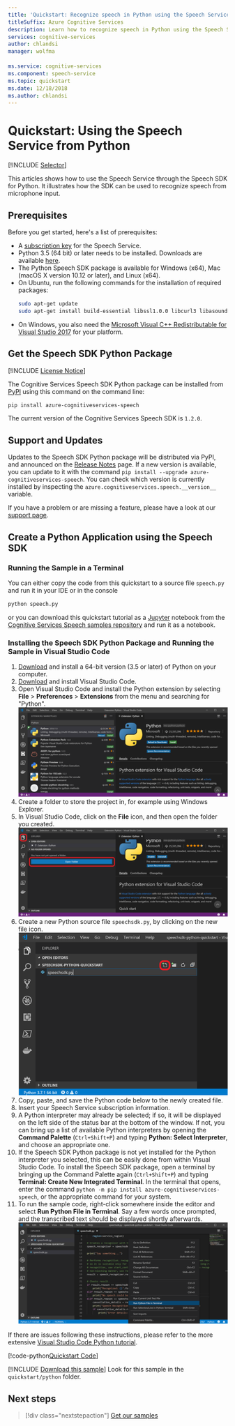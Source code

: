 ```yaml
---
title: 'Quickstart: Recognize speech in Python using the Speech Service SDK'
titleSuffix: Azure Cognitive Services
description: Learn how to recognize speech in Python using the Speech Service SDK
services: cognitive-services
author: chlandsi
manager: wolfma

ms.service: cognitive-services
ms.component: speech-service
ms.topic: quickstart
ms.date: 12/18/2018
ms.author: chlandsi
---
```


# Quickstart: Using the Speech Service from Python

[!INCLUDE [Selector](../../../includes/cognitive-services-speech-service-quickstart-selector.md)]

This articles shows how to use the Speech Service through the Speech SDK for Python. It illustrates how the SDK can be used to recognize speech from microphone input.

## Prerequisites

Before you get started, here's a list of prerequisites:

* A [subscription key](get-started.md) for the Speech Service.
* Python 3.5 (64 bit) or later needs to be installed. Downloads are available [here](https://www.python.org/downloads/).
* The Python Speech SDK package is available for Windows (x64), Mac (macOS X version 10.12 or later), and Linux (x64).
* On Ubuntu, run the following commands for the installation of required packages:
  ```sh
  sudo apt-get update
  sudo apt-get install build-essential libssl1.0.0 libcurl3 libasound2 wget
  ```
* On Windows, you also need the [Microsoft Visual C++ Redistributable for Visual Studio 2017](https://support.microsoft.com/help/2977003/the-latest-supported-visual-c-downloads) for your platform.

## Get the Speech SDK Python Package

[!INCLUDE [License Notice](../../../includes/cognitive-services-speech-service-license-notice.md)]

The Cognitive Services Speech SDK Python package can be installed from [PyPI](https://pypi.org/project/azure-cognitiveservices-speech/) using this command on the command line:

```sh
pip install azure-cognitiveservices-speech
```

The current version of the Cognitive Services Speech SDK is `1.2.0`.

## Support and Updates

Updates to the Speech SDK Python package will be distributed via PyPI, and announced on the [Release Notes](./releasenotes.md) page.
If a new version is available, you can update to it with the command `pip install --upgrade azure-cognitiveservices-speech`.
You can check which version is currently installed by inspecting the `azure.cognitiveservices.speech.__version__` variable.

If you have a problem or are missing a feature, please have a look at our [support page](./support.md).

## Create a Python Application using the Speech SDK

### Running the Sample in a Terminal

You can either copy the code from this quickstart to a source file `speech.py` and run it in your IDE or in the console

```sh
python speech.py
```

or you can download this quickstart tutorial as a [Jupyter](https://jupyter.org) notebook from the [Cognitive Services Speech samples repository](https://github.com/Azure-Samples/cognitive-services-speech-sdk/) and run it as a notebook.

### Installing the Speech SDK Python Package and Running the Sample in Visual Studio Code

1. [Download](https://www.python.org/downloads/) and install a 64-bit version (3.5 or later) of Python on your computer.
1. [Download](https://code.visualstudio.com/Download) and install Visual Studio Code.
1. Open Visual Studio Code and install the Python extension by selecting **File** > **Preferences** > **Extensions** from the menu and searching for "Python".
   ![Install Python extension](media/sdk/qs-python-vscode-python-extension.png)
1. Create a folder to store the project in, for example using Windows Explorer.
1. In Visual Studio Code, click on the **File** icon, and then open the folder you created.
   ![Open Folder](media/sdk/qs-python-vscode-python-open-folder.png)
1. Create a new Python source file `speechsdk.py`, by clicking on the new file icon.
   ![Create File](media/sdk/qs-python-vscode-python-newfile.png)
1. Copy, paste, and save the Python code below to the newly created file.
1. Insert your Speech Service subscription information.
1. A Python interpreter may already be selected; if so, it will be displayed on the left side of the status bar at the bottom of the window.
   If not, you can bring up a list of available Python interpreters by opening the **Command Palette** (`Ctrl+Shift+P`) and typing **Python: Select Interpreter**, and choose an appropriate one.
1. If the Speech SDK Python package is not yet installed for the Python interpreter you selected, this can be easily done from within Visual Studio Code.
   To install the Speech SDK package, open a terminal by bringing up the Command Palette again (`Ctrl+Shift+P`) and typing **Terminal: Create New Integrated Terminal**.
   In the terminal that opens, enter the command `python -m pip install azure-cognitiveservices-speech`, or the appropriate command for your system.
1. To run the sample code, right-click somewhere inside the editor and select **Run Python File in Terminal**.
   Say a few words once prompted, and the transcribed text should be displayed shortly afterwards.
   ![Run Sample](media/sdk/qs-python-vscode-python-run.png)

If there are issues following these instructions, please refer to the more extensive [Visual Studio Code Python tutorial](https://code.visualstudio.com/docs/python/python-tutorial).


[!code-python[Quickstart Code](~/samples-cognitive-services-speech-sdk/quickstart/python/quickstart.py#code)]

[!INCLUDE [Download this sample](../../../includes/cognitive-services-speech-service-speech-sdk-sample-download-h2.md)]
Look for this sample in the `quickstart/python` folder.

## Next steps

> [!div class="nextstepaction"]
> [Get our samples](speech-sdk.md#get-the-samples)

